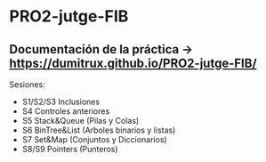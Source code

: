 # PRO2-jutge-FIB
## Documentación de la práctica -> https://dumitrux.github.io/PRO2-jutge-FIB/

Sesiones:
  - S1/S2/S3 Inclusiones
  - S4 Controles anteriores
  - S5 Stack&Queue (Pilas y Colas)
  - S6 BinTree&List (Arboles binarios y listas)
  - S7 Set&Map (Conjuntos y Diccionarios)
  - S8/S9 Pointers (Punteros)
